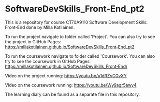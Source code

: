 # SoftwareDevSkills_Front-End_pt2 

This is a repository for course CT70A9110 Software Development Skills: Front-End done by Milla Kotilainen.

To run the project navigate to folder called 'Project'.
You can also try to see the project in GitHub Pages:
https://millakotilainen.github.io/SoftwareDevSkills_Front-End_pt2

To run the coursework navigate to folder called 'Coursework'.
You can also try to see the coursework in GitHub Pages:
https://millakotilainen.github.io/SoftwareDevSkills_Front-End/


Video on the project running:
https://youtu.be/u1dRZvCGvXY

Video on the coursework running:
https://youtu.be/Wy9agr5awy4

The learning diary can be found as a separate file in this repository.

